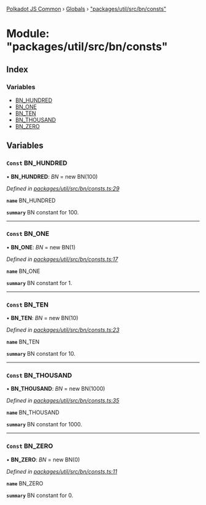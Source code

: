 [Polkadot JS Common](../README.md) › [Globals](../globals.md) › ["packages/util/src/bn/consts"](_packages_util_src_bn_consts_.md)

# Module: "packages/util/src/bn/consts"

## Index

### Variables

* [BN_HUNDRED](_packages_util_src_bn_consts_.md#const-bn_hundred)
* [BN_ONE](_packages_util_src_bn_consts_.md#const-bn_one)
* [BN_TEN](_packages_util_src_bn_consts_.md#const-bn_ten)
* [BN_THOUSAND](_packages_util_src_bn_consts_.md#const-bn_thousand)
* [BN_ZERO](_packages_util_src_bn_consts_.md#const-bn_zero)

## Variables

### `Const` BN_HUNDRED

• **BN_HUNDRED**: *BN* = new BN(100)

*Defined in [packages/util/src/bn/consts.ts:29](https://github.com/polkadot-js/common/blob/3b383b97/packages/util/src/bn/consts.ts#L29)*

**`name`** BN_HUNDRED

**`summary`** BN constant for 100.

___

### `Const` BN_ONE

• **BN_ONE**: *BN* = new BN(1)

*Defined in [packages/util/src/bn/consts.ts:17](https://github.com/polkadot-js/common/blob/3b383b97/packages/util/src/bn/consts.ts#L17)*

**`name`** BN_ONE

**`summary`** BN constant for 1.

___

### `Const` BN_TEN

• **BN_TEN**: *BN* = new BN(10)

*Defined in [packages/util/src/bn/consts.ts:23](https://github.com/polkadot-js/common/blob/3b383b97/packages/util/src/bn/consts.ts#L23)*

**`name`** BN_TEN

**`summary`** BN constant for 10.

___

### `Const` BN_THOUSAND

• **BN_THOUSAND**: *BN* = new BN(1000)

*Defined in [packages/util/src/bn/consts.ts:35](https://github.com/polkadot-js/common/blob/3b383b97/packages/util/src/bn/consts.ts#L35)*

**`name`** BN_THOUSAND

**`summary`** BN constant for 1000.

___

### `Const` BN_ZERO

• **BN_ZERO**: *BN* = new BN(0)

*Defined in [packages/util/src/bn/consts.ts:11](https://github.com/polkadot-js/common/blob/3b383b97/packages/util/src/bn/consts.ts#L11)*

**`name`** BN_ZERO

**`summary`** BN constant for 0.
